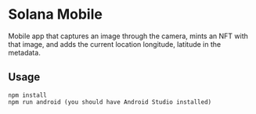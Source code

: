 # Solana Mobile
Mobile app that captures an image through the camera, mints an NFT with that image, and adds the current location longitude, latitude in the metadata.

## Usage
```npm install```  
```npm run android (you should have Android Studio installed)```
